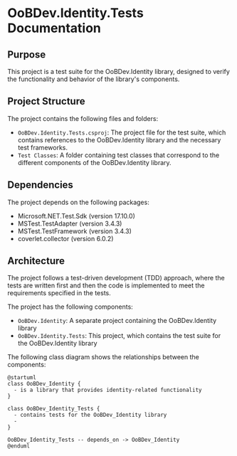 # OoBDev.Identity.Tests Documentation

## Purpose

This project is a test suite for the OoBDev.Identity library, designed to verify the functionality and behavior of the library's components.

## Project Structure

The project contains the following files and folders:

* `OoBDev.Identity.Tests.csproj`: The project file for the test suite, which contains references to the OoBDev.Identity library and the necessary test frameworks.
* `Test Classes`: A folder containing test classes that correspond to the different components of the OoBDev.Identity library.

## Dependencies

The project depends on the following packages:

* Microsoft.NET.Test.Sdk (version 17.10.0)
* MSTest.TestAdapter (version 3.4.3)
* MSTest.TestFramework (version 3.4.3)
* coverlet.collector (version 6.0.2)

## Architecture

The project follows a test-driven development (TDD) approach, where the tests are written first and then the code is implemented to meet the requirements specified in the tests.

The project has the following components:

* `OoBDev.Identity`: A separate project containing the OoBDev.Identity library
* `OoBDev.Identity.Tests`: This project, which contains the test suite for the OoBDev.Identity library

The following class diagram shows the relationships between the components:
```plantuml
@startuml
class OoBDev_Identity {
  - is a library that provides identity-related functionality
}

class OoBDev_Identity_Tests {
  - contains tests for the OoBDev_Identity library
  -
}

OoBDev_Identity_Tests -- depends_on -> OoBDev_Identity
@enduml
```